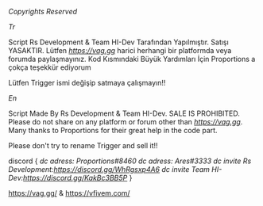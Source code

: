 *Copyrights Reserved*

*Tr*

Script Rs Development & Team HI-Dev Tarafından Yapılmıştır. Satışı YASAKTIR.
Lütfen *https://vag.gg* harici herhangi bir platformda veya forumda paylaşmayınız.
Kod Kısmındaki Büyük Yardımları İçin  Proportions a çokça teşekkür ediyorum 

Lütfen Trigger ismi değişip satmaya çalışmayın!!


*En*

Script Made By Rs Development & Team HI-Dev. SALE IS PROHIBITED.
Please do not share on any platform or forum other than *https://vag.gg*.
Many thanks to Proportions for their great help in the code part.

Please don't try to rename Trigger and sell it!!

discord {
   *dc adress: Proportions#8460*
   *dc adress: Ares#3333*
   *dc invite Rs Development:https://discord.gg/WhRgsxp4A6* 
   *dc invite Team HI-Dev:https://discord.gg/KakBc3BB5P*
}


https://vag.gg/ & https://vfivem.com/


